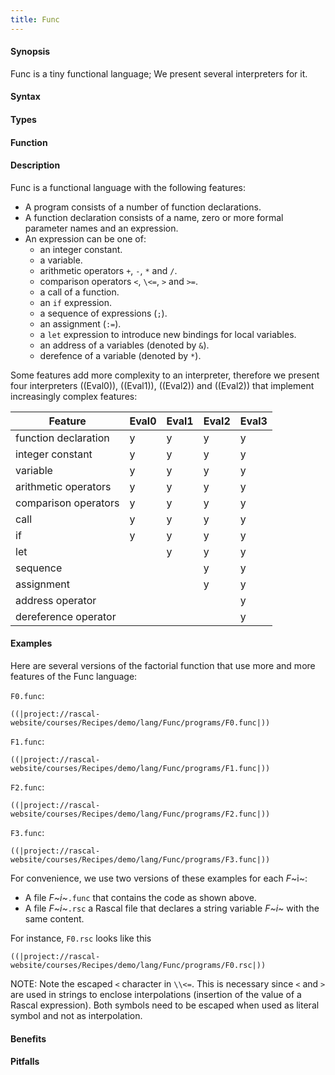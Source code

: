 ```yaml
---
title: Func
---
```


#### Synopsis

Func is a tiny functional language; We present several interpreters for it.

#### Syntax

#### Types

#### Function

#### Description

Func is a functional language with the following features:

* A program consists of a number of function declarations.
* A function declaration consists of a name, zero or more formal parameter names and an expression.
* An expression can be one of:
  * an integer constant.
  * a variable.
  * arithmetic operators `+`, `-`, `*` and `/`.
  * comparison operators `<`, `\<=`, `>` and `>=`.
  * a call of a function.
  * an `if` expression.
  * a sequence of expressions (`;`).
  * an assignment (`:=`).
  * a `let` expression to introduce new bindings for local variables.
  * an address of a variables (denoted by `&`).
  * derefence of a variable (denoted by `*`).


Some features add more complexity to an interpreter, therefore
we present four interpreters ((Eval0)), ((Eval1)), ((Eval2)) and ((Eval2))
that implement increasingly complex features:


| Feature              | Eval0 | Eval1 | Eval2 | Eval3 |
| --- | --- | --- | --- | --- |
| function declaration | y     | y     | y     | y |
| integer constant     | y     | y     | y     | y |
| variable             | y     | y     | y     | y |
| arithmetic operators | y     | y     | y     | y |
| comparison operators | y     | y     | y     | y |
| call                 | y     | y     | y     | y |
| if                   | y     | y     | y     | y |
| let                  |       | y     | y     | y |
| sequence             |       |       | y     | y |
| assignment           |       |       | y     | y |
| address operator     |       |       |       | y |
| dereference operator |       |       |       | y |


#### Examples

Here are several versions of the factorial function
that use more and more features of the Func language:

`F0.func`:
```rascal
((|project://rascal-website/courses/Recipes/demo/lang/Func/programs/F0.func|))
```

`F1.func`:
```rascal
((|project://rascal-website/courses/Recipes/demo/lang/Func/programs/F1.func|))
```

`F2.func`:
```rascal
((|project://rascal-website/courses/Recipes/demo/lang/Func/programs/F2.func|))
```

`F3.func`:
```rascal
((|project://rascal-website/courses/Recipes/demo/lang/Func/programs/F3.func|))
```

                
For convenience, we use two versions of these examples for each _F_~i~:

*  A file _F~i~_`.func` that contains the code as shown above.
*  A file _F~i~_`.rsc` a Rascal file that declares a string variable _F~i~_ with the same content.


For instance, `F0.rsc` looks like this 
```rascal
((|project://rascal-website/courses/Recipes/demo/lang/Func/programs/F0.rsc|))
```

NOTE: Note the escaped `<` character in `\\<=`. This is necessary since `<` and `>` are used
in strings to enclose interpolations (insertion of the value of a Rascal expression).
Both symbols need to be escaped when used as literal symbol and not as interpolation.
                
#### Benefits

#### Pitfalls

